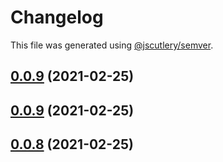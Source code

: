 # Changelog

This file was generated using [@jscutlery/semver](https://github.com/jscutlery/semver).

## [0.0.9](/compare/v0.0.8...v0.0.9) (2021-02-25)



## [0.0.9](/compare/v0.0.8...v0.0.9) (2021-02-25)



## [0.0.8](/compare/v0.0.7...v0.0.8) (2021-02-25)
